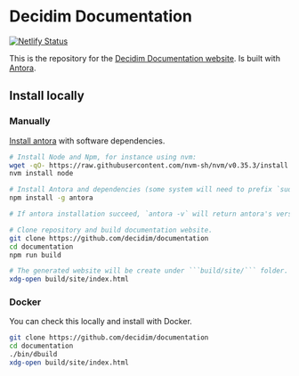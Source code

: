 
# Decidim Documentation

[![Netlify Status](https://api.netlify.com/api/v1/badges/d20ee965-1821-49c9-8e5a-f428133b5c39/deploy-status)](https://app.netlify.com/sites/decidim-documentation/deploys)

This is the repository for the [Decidim Documentation website](https://docs.decidim.org/). Is built with [Antora](https://antora.org/).

## Install locally

### Manually

[Install antora](https://docs.antora.org/antora/2.3/install-and-run-quickstart/) with software dependencies.

```bash
# Install Node and Npm, for instance using nvm:
wget -qO- https://raw.githubusercontent.com/nvm-sh/nvm/v0.35.3/install.sh | bash
nvm install node

# Install Antora and dependencies (some system will need to prefix `sudo`)
npm install -g antora

# If antora installation succeed, `antora -v` will return antora's version.

# Clone repository and build documentation website.
git clone https://github.com/decidim/documentation
cd documentation
npm run build

# The generated website will be create under ```build/site/``` folder. Open ```index.html``` with any browser.
xdg-open build/site/index.html
```

### Docker

You can check this locally and install with Docker.

```bash
git clone https://github.com/decidim/documentation
cd documentation
./bin/dbuild
xdg-open build/site/index.html
```

